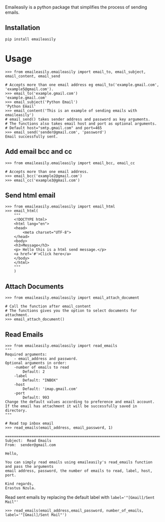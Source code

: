 Emaileasily is a python package that simplifies the process of sending emails.

Installation
------------
```
pip install emaileasily
```

Usage
=====

```pycon
>>> from emaileasily.emaileasily import email_to, email_subject, email_content, email_send

# Accepts more than one email address eg email_to('example.gmail.com', 'example5@gmail.com').
>>> email_to('example.gmail.com')
'example.gmail.com'
>>> email_subject('Python Email')
'Python Email'
>>> email_content('This is an example of sending emails with emaileasily')
# email_send() takes sender address and password as key arguments.
# The functions also takes email host and port as optional arguments.
# Default host="smtp.gmail.com" and port=465
>>> email_send('sender@gmail.com', 'password')
Email successfully sent.
```
Add email bcc and cc
----------------

```pycon
>>> from emaileasily.emaileasily import email_bcc, email_cc

# Accepts more than one email address.
>>> email_bcc('example2@gmail.com')
>>> email_cc('example3@gmail.com')
```

Send html email
-------------------------

```pycon
>>> from emaileasily.emaileasily import email_html
>>> email_html(
    """
    <!DOCTYPE html>
    <html lang="en">
    <head>
        <meta charset="UTF-8">
    </head>
    <body>
    <h3>Message</h3>
    <p> Hello this is a html send message.</p>
    <a href='#'>Click here</a>
    </body>
    </html>
    """
    )
```

Attach Documents
------------------

```pycon
>>> from emaileasily.emaileasily import email_attach_document

# Call the function after email_content
# The functions gives you the option to select documents for attachment.
>>> email_attach_document()
```

Read Emails
-----------------

```pycon
>>> from emaileasily.emaileasily import read_emails
"""
Required arguments:
    - email_address and password.
Optional arguments in order:
    -number of emails to read
        Default: 2
    -label
        Default: "INBOX"
    -host
        Default: 'imap.gmail.com'
    -port
        Default: 993
Change the default values according to preference and email account.
If the email has attachment it will be successfully saved in directory.
"""

# Read top inbox email
>>> read_emails(email_address, email_password, 1)

====================================================================================================
Subject:  Read Emails
From:  sender@gmail.com

Hello,

You can simply read emails using emaileasily's read_emails function and pass the arguments
email address, password, the number of emails to read, label, host, port.

Kind regards,
Erastus Nzula.

```
Read sent emails by replacing the default label with `label='"[Gmail]/Sent Mail"'`
```pycon
>>> read_emails(email_address,email_password, number_of_emails, label='"[Gmail]/Sent Mail"')
```


